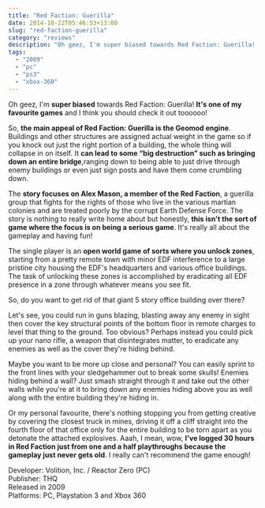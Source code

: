 ```yaml
---
title: "Red Faction: Guerilla"
date: 2014-10-22T05:46:53+13:00
slug: "red-faction-guerilla"
category: "reviews"
description: "Oh geez, I'm super biased towards Red Faction: Guerilla! It's one of my favourite games and I think you should check it out!"
tags:
  - "2009"
  - "pc"
  - "ps3"
  - "xbox-360"
---
```


Oh geez, I'm **super biased** towards Red Faction: Guerilla! **It's one of my favourite games** and I think you should check it out toooooo!

So, **the main appeal of Red Faction: Guerilla is the Geomod engine**. Buildings and other structures are assigned actual weight in the game so if you knock out just the right portion of a building, the whole thing will collapse in on itself. It **can lead to some “big destruction” such as bringing down an entire bridge**,ranging down to being able to just drive through enemy buildings or even just sign posts and have them come crumbling down.

The **story focuses on Alex Mason, a member of the Red Faction**, a guerilla group that fights for the rights of those who live in the various martian colonies and are treated poorly by the corrupt Earth Defense Force. The story is nothing to really write home about but honestly, **this isn't the sort of game where the focus is on being a serious game**. It's really all about the gameplay and having fun!

The single player is an **open world game of sorts where you unlock zones**, starting from a pretty remote town with minor EDF interference to a large pristine city housing the EDF's headquarters and various office buildings. The task of unlocking these zones is accomplished by eradicating all EDF presence in a zone through whatever means you see fit.

So, do you want to get rid of that giant 5 story office building over there?

Let's see, you could run in guns blazing, blasting away any enemy in sight then cover the key structural points of the bottom floor in remote charges to level that thing to the ground. Too obvious? Perhaps instead you could pick up your nano rifle, a weapon that disintegrates matter, to eradicate any enemies as well as the cover they're hiding behind.

Maybe you want to be more up close and personal? You can easily sprint to the front lines with your sledgehammer out to break some skulls! Enemies hiding behind a wall? Just smash straight through it and take out the other walls while you're at it to bring down any enemies hiding above you as well along with the entire building they're hiding in.

Or my personal favourite, there's nothing stopping you from getting creative by covering the closest truck in mines, driving it off a cliff straight into the fourth floor of that office only for the entire building to be torn apart as you detonate the attached explosives. Aaah, I mean, wow, **I've logged 30 hours in Red Faction just from one and a half playthroughs because the gameplay just never gets old**. I really can't recommend the game enough!

Developer: Volition, Inc. / Reactor Zero (PC) \
Publisher: THQ \
Released in 2009 \
Platforms: PC, Playstation 3 and Xbox 360
